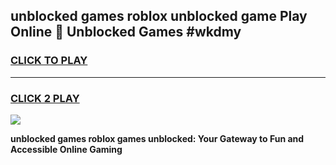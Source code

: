 
## unblocked games roblox unblocked game Play Online 👋 Unblocked Games #wkdmy
<h3>
<a href="https://premium.freeplayer.one?title=unblocked_games_roblox&ref=21F">CLICK TO PLAY</a></h3>
<hr>

<h3>
<a href="https://premium.freeplayer.one?title=unblocked_games_roblox&ref=21F">CLICK 2 PLAY</a>
  
</h3>

<a href="https://premium.freeplayer.one?title=unblocked_games_roblox&ref=21F/"><img src="https://clearcache.store/games.png"></a>


**unblocked games roblox games unblocked: Your Gateway to Fun and Accessible Online Gaming**
